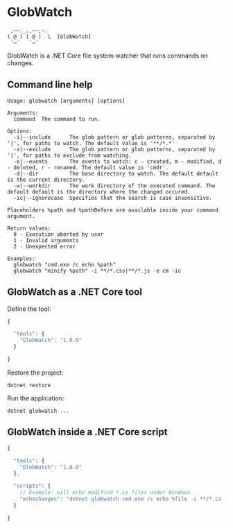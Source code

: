 ﻿# GlobWatch

```
 ,——._.,——,—.
( @ ) ( @ )  \  [GlobWatch]
 `—´   `—´
```

GlobWatch is a .NET Core file system watcher that runs commands on changes.

## Command line help

```
Usage: globwatch [arguments] [options]

Arguments:
  command  The command to run.

Options:
  -i|--include      The glob pattern or glob patterns, separated by '|', for paths to watch. The default value is '**/*.*'
  -x|--exclude      The glob pattern or glob patterns, separated by '|', for paths to exclude from watching.
  -e|--events       The events to watch: c - created, m - modified, d - deleted, r - renamed. The default value is 'cmdr'.
  -d|--dir          The base directory to watch. The default default is the current directory.
  -w|--workdir      The work directory of the executed command. The default default is the directory where the changed occured.
  -ic|--ignorecase  Specifies that the search is case insensitive.

Placeholders %path and %pathBefore are available inside your command argument.

Return values:
  0 - Execution aborted by user
  1 - Invalid arguments
  2 - Unexpected error

Examples:
  globwatch "cmd.exe /c echo %path"
  globwatch "minify %path" -i **/*.css|**/*.js -e cm -ic
```

## GlobWatch as a .NET Core tool

Define the tool:

```javascript
{

  "tools": {
    "GlobWatch": "1.0.0"
  }

}
```

Restore the project:

```
dotnet restore
```

Run the application:

```
dotnet globwatch ...
```

## GlobWatch inside a .NET Core script

```javascript
{

  "tools": {
    "GlobWatch": "1.0.0"
  },

  "scripts": {
    // Example: will echo modified *.cs files under Windows
    "echochanges": "dotnet globwatch cmd.exe /c echo %file -i **/*.cs -e m"
  }

}
```